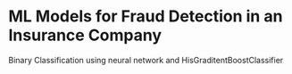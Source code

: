 # ML Models for Fraud Detection in an Insurance Company
 Binary Classification using neural network and HisGraditentBoostClassifier

